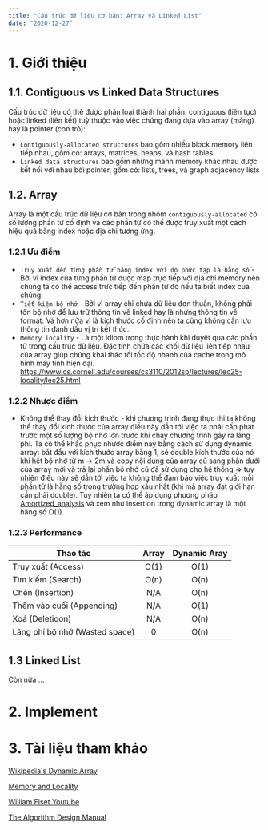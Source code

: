 ```yaml
---
title: "Cấu trúc dữ liệu cơ bản: Array và Linked List"
date: "2020-12-27"
---
```


# 1. Giới thiệu
## 1.1. Contiguous vs Linked Data Structures
Cấu trúc dữ liệu có thể được phân loại thành hai phần: contiguous (liên tục) hoặc linked (liên kết) tuỳ thuộc vào việc chúng đang dựa vào array (mảng) hay là pointer (con trỏ):
- `Contiguously-allocated structures` bao gồm nhiều block memory liên tiếp nhau, gồm có: arrays, matrices, heaps, và hash tables.
- `Linked data structures` bao gồm những mảnh memory khác nhau được kết nối với nhau bởi pointer, gồm có: lists, trees, và graph adjacency lists

## 1.2. Array
Array là một cấu trúc dữ liệu cơ bản trong nhóm `contiguously-allocated` có số lượng phần tử cố định và các phần tử có thể được truy xuất một cách hiệu quả bằng index hoặc địa chỉ tương ứng.

### 1.2.1 Ưu điểm
- `Truy xuất đến từng phần tử bằng index với độ phức tạp là hằng số` - Bởi vì index của từng phần tử được map trực tiếp với địa chỉ memory nên chúng ta có thể access trực tiếp đến phần tử đó nếu ta biết index cuả chúng.
- `Tiết kiệm bộ nhớ` - Bởi vì array chỉ chứa dữ liệu đơn thuần, không phải tốn bộ nhớ để lưu trữ thông tin về linked hay là nhứng thông tin về format. Và hơn nữa vì là kích thước cố định nên ta cũng không cần lưu thông tin đánh dấu vị trí kết thúc.
- `Memory locality` - Là một idiom trong thực hành khi duyệt qua các phần tử trong cấu trúc dữ liệu. Đặc tính chứa các khối dữ liệu liên tiếp nhau của array giúp chúng khai thác tối tốc độ nhanh của cache trong mô hình máy tính hiện đại. https://www.cs.cornell.edu/courses/cs3110/2012sp/lectures/lec25-locality/lec25.html

### 1.2.2 Nhược điểm
- Không thể thay đổi kích thước - khi chương trình đang thực thi ta không thể thay đổi kích thước của array điều này dẫn tới việc ta phải cấp phát trước một số lượng bộ nhớ lớn trước khi chạy chương trình gây ra lãng phí. Ta có thể khắc phục nhược điểm này bằng cách sử dụng dynamic array: bắt đầu với kích thước array bằng 1, sẽ double kích thước của nó khi hết bộ nhớ từ m -> 2m và copy nội dung của array cũ sang phần dưới của array mới và trả lại phần bộ nhớ cũ đã sử dụng cho hệ thống => tuy nhiên điều này sẽ dẫn tới việc ta không thể đảm bảo việc truy xuất mỗi phần tử là hằng số trong trường hợp xấu nhất (khi mà array đạt giới hạn cần phải double). Tuy nhiên ta có thể áp dụng phương pháp [Amortized_analysis](https://en.wikipedia.org/wiki/Amortized_analysis) và xem như insertion trong dynamic array là một hằng số O(1).

### 1.2.3 Performance
|  Thao tác                      | Array         |  Dynamic Aray  |
| -------------------------------| :-----------: | :------------: |
|  Truy xuất (Access)            |    O(1)       |  O(1)          |
|  Tìm kiếm (Search)             |    O(n)       |  O(n)          |
|  Chèn (Insertion)              |    N/A        |  O(n)          |
|  Thêm vào cuối (Appending)     |    N/A        |  O(1)          |
|  Xoá (Deletioon)               |    N/A        |  O(n)          |
|  Lãng phí bộ nhớ (Wasted space)     |    0        |  O(n)          |

## 1.3 Linked List

Còn nữa ...

# 2. Implement
# 3. Tài liệu tham khảo
[Wikipedia's Dynamic Array](https://en.wikipedia.org/wiki/Dynamic_array)

[Memory and Locality](https://www.cs.cornell.edu/courses/cs3110/2012sp/lectures/lec25-locality/lec25.html)

[William Fiset Youtube](https://www.youtube.com/channel/UCD8yeTczadqdARzQUp29PJw)

[The Algorithm Design Manual](https://www.algorist.com/)
